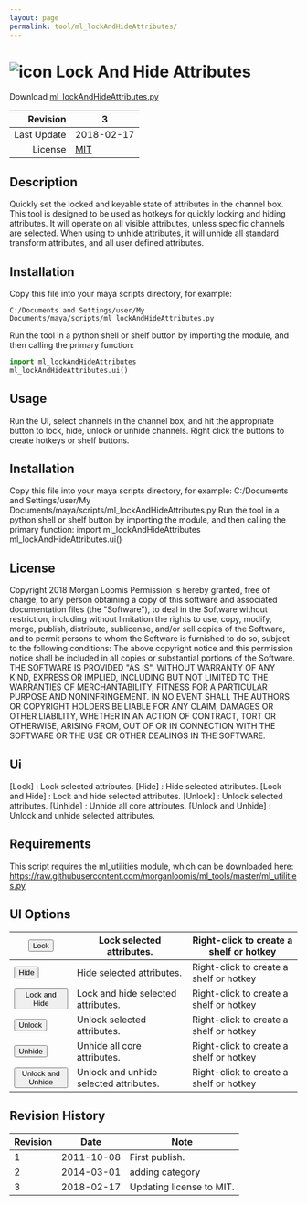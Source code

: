 ```yaml
---
layout: page
permalink: tool/ml_lockAndHideAttributes/
---
```


# ![icon](https://raw.githubusercontent.com/morganloomis/ml_tools/master/icons//ml_lockAndHideAttributes.png) Lock And Hide Attributes
Download [ml_lockAndHideAttributes.py](https://raw.githubusercontent.com/morganloomis/ml_tools/master/ml_lockAndHideAttributes.py)

| Revision | 3 |
|---:|---|
| Last Update | 2018-02-17 |
| License | [MIT](https://opensource.org/licenses/MIT) |

## Description

 Quickly set the locked and keyable state of attributes in the channel box. This tool is designed to be used as hotkeys for quickly locking and hiding attributes. It will operate on all visible attributes, unless specific channels are selected. When using to unhide attributes, it will unhide all standard transform attributes, and all user defined attributes. 

## Installation

Copy this file into your maya scripts directory, for example:

`C:/Documents and Settings/user/My Documents/maya/scripts/ml_lockAndHideAttributes.py`

Run the tool in a python shell or shelf button by importing the module, 
and then calling the primary function:

```python
import ml_lockAndHideAttributes
ml_lockAndHideAttributes.ui()
```

## Usage

 Run the UI, select channels in the channel box, and hit the appropriate button to lock, hide, unlock or unhide channels. Right click the buttons to create hotkeys or shelf buttons. 

## Installation

 Copy this file into your maya scripts directory, for example: C:/Documents and Settings/user/My Documents/maya/scripts/ml_lockAndHideAttributes.py Run the tool in a python shell or shelf button by importing the module, and then calling the primary function: import ml_lockAndHideAttributes ml_lockAndHideAttributes.ui() 

## License

 Copyright 2018 Morgan Loomis Permission is hereby granted, free of charge, to any person obtaining a copy of this software and associated documentation files (the "Software"), to deal in the Software without restriction, including without limitation the rights to use, copy, modify, merge, publish, distribute, sublicense, and/or sell copies of the Software, and to permit persons to whom the Software is furnished to do so, subject to the following conditions: The above copyright notice and this permission notice shall be included in all copies or substantial portions of the Software. THE SOFTWARE IS PROVIDED "AS IS", WITHOUT WARRANTY OF ANY KIND, EXPRESS OR IMPLIED, INCLUDING BUT NOT LIMITED TO THE WARRANTIES OF MERCHANTABILITY, FITNESS FOR A PARTICULAR PURPOSE AND NONINFRINGEMENT. IN NO EVENT SHALL THE AUTHORS OR COPYRIGHT HOLDERS BE LIABLE FOR ANY CLAIM, DAMAGES OR OTHER LIABILITY, WHETHER IN AN ACTION OF CONTRACT, TORT OR OTHERWISE, ARISING FROM, OUT OF OR IN CONNECTION WITH THE SOFTWARE OR THE USE OR OTHER DEALINGS IN THE SOFTWARE. 

## Ui

 [Lock] : Lock selected attributes. [Hide] : Hide selected attributes. [Lock and Hide] : Lock and hide selected attributes. [Unlock] : Unlock selected attributes. [Unhide] : Unhide all core attributes. [Unlock and Unhide] : Unlock and unhide selected attributes. 

## Requirements

 This script requires the ml_utilities module, which can be downloaded here: https://raw.githubusercontent.com/morganloomis/ml_tools/master/ml_utilities.py 

## UI Options


|<button type="button">Lock</button>|Lock selected attributes.|Right-click to create a shelf or hotkey|
|---|---|---|
|<button type="button">Hide</button>|Hide selected attributes.|Right-click to create a shelf or hotkey|
|<button type="button">Lock and Hide</button>|Lock and hide selected attributes.|Right-click to create a shelf or hotkey|
|<button type="button">Unlock</button>|Unlock selected attributes.|Right-click to create a shelf or hotkey|
|<button type="button">Unhide</button>|Unhide all core attributes.|Right-click to create a shelf or hotkey|
|<button type="button">Unlock and Unhide</button>|Unlock and unhide selected attributes.|Right-click to create a shelf or hotkey|

## Revision History

| Revision | Date | Note|
|---|---|---|
|1|2011-10-08|First publish.|
|2|2014-03-01|adding category|
|3|2018-02-17|Updating license to MIT.|
